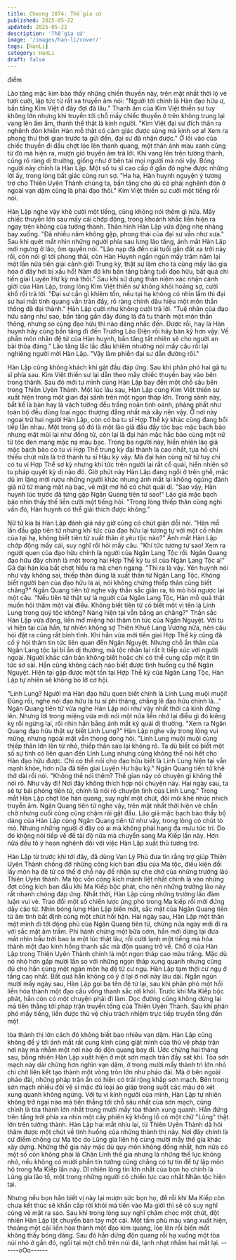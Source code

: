 ```yaml
---
title: Chương 1874: Thế gia cứ
published: 2025-05-22
updated: 2025-05-22
description: 'Thế gia cứ'
image: '/images/han-li/cover/'
tags: [HanLi]
category: HanLi
draft: false
---
```


điểm

Lão tăng mặc kim bào thấy những chiến thuyền này, trên mặt
nhất thời lộ vẻ tươi cười, lập tức từ rất xa truyền âm nói:
"Người tới chính là Hàn đạo hữu ư, bần tăng Kim Việt ở đây đợi
đã lâu."
Thanh âm của Kim Việt thiền sư tuy không lớn nhưng khi truyền
tới chỗ mấy chiếc thuyền ở trên không trung lại vang lên ầm ầm,
thanh thế thật là kinh người.
"Kim Việt đại sư đích thân ra nghênh đón khiến Hàn mỗ thật có
cảm giác được sủng mà kinh sợ a! Xem ra phong thư thời gian
trước ta gửi đến, đại sư đã nhận được."
Ở lối vào của chiếc thuyền đi đầu chợt lóe lên thanh quang, một
thân ảnh màu xanh cũng từ đó mà hiện ra, mượn gió truyền âm
trả lời.
Khi vang lên trên tường thành, cũng rõ ràng dị thường, giống như
ở bên tai mọi người mà nói vậy.
Bóng người này chính là Hàn Lập.
Một số tu sĩ cao cấp ở gần đó nghe được những lời ấy, trong lòng
bất giác cũng run sợ.
"Ha ha, Hàn huynh nguyện ý tương trợ cho Thiên Uyên Thành
chúng ta, bần tăng cho dù có phải nghênh đón ở ngoài vạn dặm
cũng là phải đạo thôi."
Kim Việt thiền sư cười một tiếng rồi nói.

Hàn Lập nghe vậy khẽ cười một tiếng, cũng không nói thêm gì
nữa.
Mấy chiếc thuyền lớn sau mấy cái chớp động, trong khoảnh khắc
liền hiện ra ngay trên không của tường thành. Thân hình Hàn Lập
vừa động nhẹ nhàng bay xuống.
"Đã nhiều năm không gặp, phong thái của đại sư vẫn như xưa."
Sau khi quét mắt nhìn những người phía sau lưng lão tăng, ánh
mắt Hàn Lập mới ngưng ở lão, ôm quyền nói.
"Lão nạp đã đến cái tuổi gần đất xa trời này rồi, còn nói gì tới
phong thái, còn Hàn Huynh ngắn ngủn mấy trăm năm lại một lần
nữa tiến giai cảnh giới Trung kỳ, thật sự làm cho ta cũng mấy lão
gia hỏa ở đây hơi bị xấu hổ! Năm đó khi bần tăng bằng tuổi đạo
hữu, bất quá chỉ tiến giai Luyện Hư kỳ mà thôi."
Sau khi sử dụng thần niệm xác nhận cảnh giới của Hàn Lập,
trong lòng Kim Việt thiền sư không khỏi hoảng sợ, cười khổ rồi trả
lời.
"Đại sư cần gì khiêm tốn, nếu tại hạ không có nhìn lầm thì đại sư
hai mắt tinh quang vẫn tràn đầy, rõ ràng chính dấu hiệu một môn
thần thông đã đại thành."
Hàn Lập cười như không cười trả lời.
"Tuệ nhãn của đạo hữu sáng như sao, bần tăng gần đây đúng là
đã tu thành một môn thần thông, nhưng so cùng đạo hữu thì nào
đáng nhắc đến. Được rồi, hay là Hàn huynh hãy cùng bần tăng đi
đến Trưởng Lão Điện rồi hãy bàn kỹ hơn vậy. Về phần môn nhân
đệ tử của Hàn huynh, bần tăng tất nhiên sẽ cho người an bài thỏa
đáng."
Lão tăng lắc lắc đầu khiêm nhường nói mấy câu rồi lại nghiêng
người mời Hàn Lập.
"Vậy làm phiền đại sư dẫn đường rồi."

Hàn Lập cũng không khách khí gật đầu đáp ứng.
Sau khi phân phó hai gã tu sĩ phía sau. Kim Việt thiền sư lại dẫn
theo mấy chiếc thuyền bay vào bên trong thành. Sau đó mới tự
mình cùng Hàn Lập bay đến một chỗ sâu bên trong Thiên Uyên
Thành.
Một lúc lâu sau, Hàn Lập cùng Kim Việt thiền sư xuất hiện trong
một gian đại sảnh trên một ngọn tháp lớn.
Trong sảnh này, bất kể là bàn hay là vách tường đều trắng noãn
tinh oánh, phảng phất như toàn bộ đều dùng loại ngọc thượng
đẳng nhất mà xây nên vậy.
Ở nơi này ngoại trừ hai người Hàn Lập, còn có ba tu sĩ Hợp Thể
kỳ khác cũng đang bồi tiếp lẫn nhau.
Một trong số đó là một lão giả đầu đầy tóc bạc mặc bạch bào
nhưng mặt mũi lại như đồng tử, còn lại là đại hán mặc hắc bào
cùng một nữ tử tóc đen mang mặc nạ màu bạc.
Trong ba người này, hiển nhiên lão giả mặc bạch bào có tu vi Hợp
Thể trung kỳ đại thành là cao nhất, tựa hồ chỉ thiếu chút nữa là
trở thành tu sĩ Hậu kỳ vậy.
Mà đại hán cùng nữ tử tuy chỉ có tu vi Hợp Thể sơ kỳ nhưng khí
tức trên người lại rất cổ quái, hiển nhiên sở tu pháp quyết kỳ dị
nào đó.
Giờ phút này Hàn Lập đang ngồi ở trên ghế, mặc dù im lặng mời
rượu những người khác nhưng ánh mắt lại không ngừng đánh giá
nữ tử mang mặt nạ bạc, vẻ mặt mơ hồ có chút quái dị.
"Sao vậy, Hàn huynh lúc trước đã từng gặp Ngân Quang tiên tử
sao!" Lão giả mặc bạch bào nhìn thấy thế liền cười một tiếng hỏi.
"Trong lòng thiếp thân cũng nghi vấn đó, Hàn huynh có thể giải
thích được không."

Nữ tử kia bị Hàn Lập đánh giá nãy giờ cũng có chút giận dỗi nói.
"Hàn mỗ lần đầu gặp tiên tử nhưng khí tức của đạo hữu lại tương
tự với một cố nhân của tại hạ, không biết tiên tử xuất thân ở yêu
tộc nào?"
Ánh mắt Hàn Lập chớp động mấy cái, suy nghĩ rồi hỏi mấy câu.
"Khí tức tương tự sao! Xem ra người quen của đạo hữu chính là
người của Ngân Lang Tộc rồi. Ngân Quang đạo hữu đây chính là
một trong hai Hợp Thể kỳ tu sĩ của Ngân Lang Tộc a!"
Gã đại hán kia bất chợt hiểu ra mà chen ngang.
"Thì ra là vậy. Yên huynh nói như vậy không sai, thiếp thân đúng
là xuất thân từ Ngân Lang Tộc. Không biết người bạn của đạo
hữu là ai, nói không chừng thiếp thân cũng biết chăng?"
Ngân Quang tiên tử nghe vậy thần sắc giãn ra, tò mò hỏi ngược
lại một câu.
"Nếu tiên tử thật sự là người của Ngân Lang Tộc, Hàn mỗ quả
thật muốn hỏi thăm một vài điều. Không biết tiên tử có biết một vị
tên là Linh Lung trong quý tộc không? Nàng hiện tại vẫn bằng an
chăng?"
Thần sắc Hàn Lập vừa động, liền mở miệng hỏi thăm tin tức của
Ngân Nguyệt.
Với tu vi hiện tại của hắn, tự nhiên không sợ Thiên Khuê Lang
Vương nữa, nên câu hỏi đặt ra cũng rất bình tĩnh.
Khi hắn vừa mới tiến giai Hợp Thể kỳ cũng đã cố ý hỏi thăm tin
tức liên quan đến Ngân Nguyệt. Nhưng chỗ ẩn thân của Ngân
Lang tộc lại bí ẩn dị thường, mà tộc nhân lại rất ít tiếp xúc với
người ngoài. Người khác căn bản không biết hoặc chỉ có thể cung
cấp một ít tin tức sơ sài. Hắn cũng không cách nào biết được tình
huống cụ thể Ngân Nguyệt. Hiện tại gặp được một tồn tại Hợp
Thể kỳ của Ngân Lang Tộc, Hàn Lập tự nhiên sẽ không bỏ lỡ cơ
hội.

"Linh Lung? Người mà Hàn đạo hữu quen biết chính là Linh Lung
muội muội! Đúng rồi, nghe nói đạo hữu là tu sĩ phi thăng, chẳng lẽ
đạo hữu chính là..."
Ngân Quang tiên tử vừa nghe Hàn Lập nói như vậy nhất thời cả
kinh đứng lên. Nhưng lời trong miệng vừa mới nói một nửa liền
nhớ lại điều gì đó kiêng kỵ rồi ngừng lại, rồi nhìn hắn bằng ánh
mắt kỳ quái dị thường.
"Xem ra Ngân Quang đạo hữu thật sự biết Linh Lung?"
Hàn Lập nghe vậy trong lòng vui mừng, nhưng ngoài mặt vẫn
thong dong hỏi.
"Linh Lung muội muội cùng thiếp thân lớn lên từ nhỏ, thiếp thân
sao lại không rõ. Ta dù biết có biết một số sự tình có liên quan
đến Linh Lung nhưng cũng không thể nói hết cho Hàn đạo hữu
được. Chỉ có thể nói cho đạo hữu biết là Linh Lung hiện tại vẫn
mạnh khỏe, hơn nữa đã tiến giai Luyện Hư hậu kỳ."
Ngân Quang tiên tử khẽ thở dài rồi nói.
"Không thể nói thêm? Thế gian này có chuyện gì không thể nói rõ.
Như vậy đi! Nơi đây không thích hợp nói chuyện này. Hai ngày
sau, ta sẽ tự bái phỏng tiên tử, chính là nói rõ chuyện tình của
Linh Lung."
Trong mắt Hàn Lập chợt lóe hàn quang, suy nghĩ một chút, đôi
môi khẽ nhúc nhích truyền âm.
Ngân Quang tiên tử nghe vậy, trên mặt nhất thời hiện vẻ chần
chờ nhưng cuối cùng cũng chậm rãi gật đầu.
Lão giả mặc bạch bào thấy bộ dáng của Hàn Lập cùng Ngân
Quang tiên tử như vậy, trong lòng có chút tò mò. Nhưng những
người ở đây có ai mà không phải hạng đa mưu túc trí. Do đó
không nói tiếp về đề tài đó nữa mà chuyển sang Ma Kiếp lần này.
Hơn nữa đều tỏ ý hoan nghênh đối với việc Hàn Lập xuất thủ
tương trợ.

Hàn Lập từ trước khi tới đây, đã dùng Vạn Lý Phù đưa tin rằng trợ
giúp Thiên Uyên Thành chống đỡ những công kích ban đầu của
Ma tộc, điều kiện đổi lấy môn hạ đệ tử có thể ở chỗ này để nhận
sự che chở của những trưởng lão Thiên Uyên thành.
Ma tộc vốn công kích mãnh liệt nhất chính là vào những đợt công
kích ban đầu khi Ma Kiếp bộc phát, cho nên những trưởng lão
này rất nhanh chóng đáp ứng.
Nhất thời, Hàn Lập cùng những trường lão đàm luận vui vẻ. Trao
đổi một số chiến lược ứng phó trong Ma kiếp rồi mới đứng dậy
cáo từ.
Nhìn bóng lưng Hàn Lập biến mất, sắc mặt của Ngân Quang tiên
tử âm tình bất định cùng một chút hối hận.
Hai ngày sau, Hàn Lập một thân một mình đi tới động phủ của
Ngân Quang tiên tử, chừng nửa ngày mới đi ra với sắc mặt âm
trầm.
Phi hành chừng một bữa cơm, hắn mới dừng lại đưa mắt nhìn
bầu trời bao la một lúc thật lâu, rồi cười lạnh một tiếng mà hóa
thành một đạo kinh hồng thanh sắc mà độn quang trở về.
Chỗ ở của Hàn Lập trong Thiên Uyên Thành chính là một ngọn
tháp cao màu trắng. Mặc dù nó nhỏ hơn gấp mười lần so với
những ngọn tháp xung quanh nhưng cũng đủ cho hắn cùng một
ngàn môn hạ đệ tử cư ngụ.
Hàn Lập tạm thời cư ngụ ở tầng cao nhất.
Bất quá hắn không có ý ở lại ở nơi này lâu dài. Ngắn ngủn mười
mấy ngày sau, Hàn Lập gọi ba tên đệ tử lại, sau khi phân phó một
hồi liền hóa thành một đạo cầu vồng thanh sắc rời khỏi.
Trước khi Ma Kiếp bộc phát, hắn còn có một chuyện phải đi làm.
Dọc đường cũng không dừng lại mà tiến thẳng tới pháp trận
truyền tống của Thiên Uyên Thành. Sau khi phân phó mấy tiếng,
liền được thủ vệ chịu trách nhiệm trực tiếp truyền tống đến một

tòa thành thị lớn cách đó không biết bao nhiêu vạn dặm.
Hàn Lập cũng không để ý tới ánh mắt rất cung kính cùng giật
mình của thủ vệ pháp trận nơi này mà nhằm một nơi nào đó độn
quang bay đi.
Ước chừng hai tháng sau, bỗng nhiên Hàn Lập xuất hiện ở một
sơn mạch tràn đầy sát khí.
Tòa sơn mạch này dài chừng hơn nghìn vạn dặm, ở trong mười
mấy thành trì lớn nhỏ chi chít liên kết tạo thành một vòng tròn lớn
như pháo đài.
Mà ở bên ngoài pháo đài, những pháp trận ẩn có hiện có trải rộng
khắp sơn mạch.
Bên trong sơn mạch nhiều đội vệ sĩ mặc đủ loại áo giáp trong
suốt các màu dò xét xung quanh không ngừng.
Với tu vi kinh người của mình, Hàn Lập tự nhiên không trở ngại
nào mà tiến thẳng tới chỗ sâu nhất của sơn mạch, cũng chính là
tòa thành lớn nhất trong mười mấy tòa thành xung quanh.
Hắn đứng trên tầng trời phía xa nhìn một cây phiên kỳ khổng lồ
có một chữ "Lũng" thật lớn trên tường thành.
Hàn Lập hai mắt nhíu lại, từ Thiên Uyên Thành dã hỏi thăm được
một chút về tình huống của những thành thị này.
Nơi đây chính là cứ điểm chống cự Ma tộc do Lũng gia liên hệ
cùng mười mấy thế gia khác xây dựng.
Những thế gia này mặc dù quy môn không đồng nhất, hơn nữa có
một số còn không phải là Chân Linh thế gia nhưng là những thế
lực không nhỏ, nếu không có mười phần tin tưởng cũng chẳng có
tự tin để tự lập môn hộ trong Ma Kiếp lần này.
Dĩ nhiên lòng tin lớn nhất của bọn họ chính là Lũng gia lão tổ, một
trong những người có chiến lực cao nhất Nhân tộc hiện tại.

Nhưng nếu bọn hắn biết vị này lại mượn sức bọn họ, để rồi khi
Ma Kiếp còn chưa kết thúc sẽ khẩn cấp rời khỏi mà tiến vào Ma
giới thì sẽ có suy nghĩ cùng vẻ mặt ra sao.
Sau khi trong lòng suy nghĩ châm chọc một chút, đột nhiên Hàn
Lập lật chuyển bàn tay một cái. Một tấm phù màu vàng xuất hiện,
thoáng một cái liền hóa thành một đạo kim quang, lóe lên rồi biến
mất không thấy bóng dáng.
Sau đó hắn dừng độn quang rồi hạ xuống một tòa núi nhỏ ở gần
đó, ngồi tại một chỗ trên núi đá, lạnh nhạt nhắm hai mắt lại.
------oOo------
